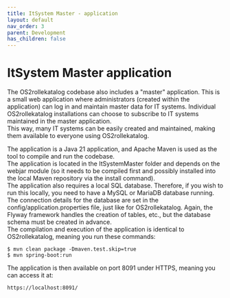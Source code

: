 ```yaml
---
title: ItSystem Master - application
layout: default
nav_order: 3
parent: Development
has_children: false
---
```


# ItSystem Master application
The OS2rollekatalog codebase also includes a "master" application. This is a small web application where administrators (created within the application) can log in and maintain master data for IT systems. Individual OS2rollekatalog installations can choose to subscribe to IT systems maintained in the master application.  
This way, many IT systems can be easily created and maintained, making them available to everyone using OS2rollekatalog.  
  
The application is a Java 21 application, and Apache Maven is used as the tool to compile and run the codebase.  
The application is located in the ItSystemMaster folder and depends on the webjar module (so it needs to be compiled first and possibly installed into the local Maven repository via the install command).  
The application also requires a local SQL database. Therefore, if you wish to run this locally, you need to have a MySQL or MariaDB database running.  
The connection details for the database are set in the config/application.properties file, just like for OS2rollekatalog. Again, the Flyway framework handles the creation of tables, etc., but the database schema must be created in advance.  
The compilation and execution of the application is identical to OS2rollekatalog, meaning you run these commands:  
```
$ mvn clean package -Dmaven.test.skip=true
$ mvn spring-boot:run
```
  
The application is then available on port 8091 under HTTPS, meaning you can access it at:  
```
https://localhost:8091/
```
